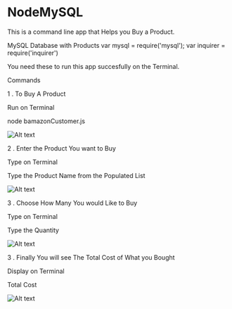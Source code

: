 # NodeMySQL

This is a command line app that Helps you Buy a Product.

MySQL Database with Products 
var mysql = require('mysql');
var inquirer = require('inquirer')

You need these to run this app succesfully on the Terminal. 

Commands

1 . To Buy A Product

Run on Terminal 

node bamazonCustomer.js


![Alt text](/Images/Whattobuy)

 

2 . Enter the Product You want to Buy

Type on Terminal 

Type the Product Name from the Populated List


 ![Alt text](/Images/Whattobuy)


3 . Choose How Many You would Like to Buy

Type on Terminal 

Type the Quantity

![Alt text](/Images/Howmanytobuy)

3 . Finally You will see The Total Cost of What you Bought

Display on Terminal 

Total Cost

![Alt text](/Images/totalPrice)
